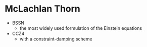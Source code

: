 # McLachlan Thorn

- BSSN
	- the most widely used formulation of the Einstein equations
- CCZ4
	- with a constraint-damping scheme
